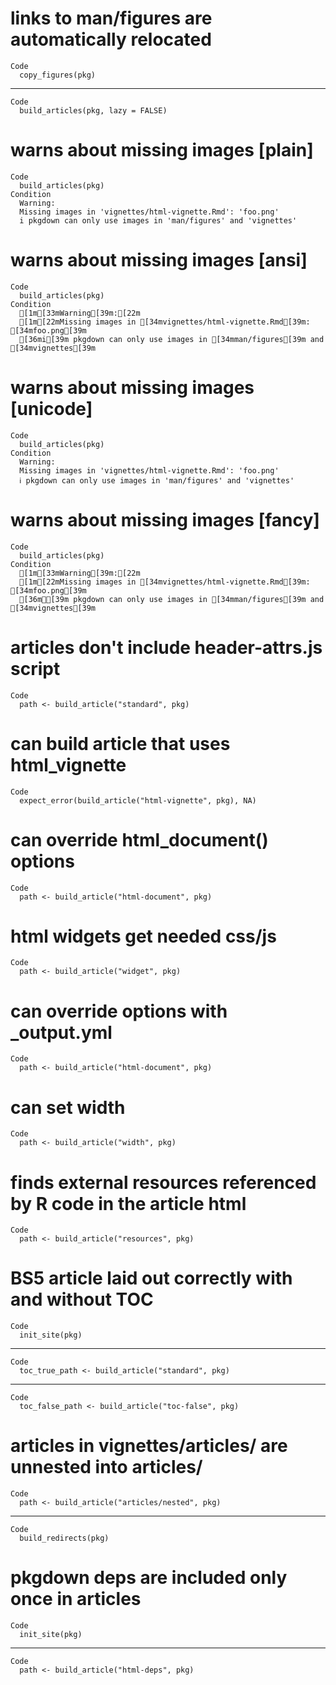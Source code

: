 # links to man/figures are automatically relocated

    Code
      copy_figures(pkg)

---

    Code
      build_articles(pkg, lazy = FALSE)

# warns about missing images [plain]

    Code
      build_articles(pkg)
    Condition
      Warning:
      Missing images in 'vignettes/html-vignette.Rmd': 'foo.png'
      i pkgdown can only use images in 'man/figures' and 'vignettes'

# warns about missing images [ansi]

    Code
      build_articles(pkg)
    Condition
      [1m[33mWarning[39m:[22m
      [1m[22mMissing images in [34mvignettes/html-vignette.Rmd[39m: [34mfoo.png[39m
      [36mi[39m pkgdown can only use images in [34mman/figures[39m and [34mvignettes[39m

# warns about missing images [unicode]

    Code
      build_articles(pkg)
    Condition
      Warning:
      Missing images in 'vignettes/html-vignette.Rmd': 'foo.png'
      ℹ pkgdown can only use images in 'man/figures' and 'vignettes'

# warns about missing images [fancy]

    Code
      build_articles(pkg)
    Condition
      [1m[33mWarning[39m:[22m
      [1m[22mMissing images in [34mvignettes/html-vignette.Rmd[39m: [34mfoo.png[39m
      [36mℹ[39m pkgdown can only use images in [34mman/figures[39m and [34mvignettes[39m

# articles don't include header-attrs.js script

    Code
      path <- build_article("standard", pkg)

# can build article that uses html_vignette

    Code
      expect_error(build_article("html-vignette", pkg), NA)

# can override html_document() options

    Code
      path <- build_article("html-document", pkg)

# html widgets get needed css/js

    Code
      path <- build_article("widget", pkg)

# can override options with _output.yml

    Code
      path <- build_article("html-document", pkg)

# can set width

    Code
      path <- build_article("width", pkg)

# finds external resources referenced by R code in the article html

    Code
      path <- build_article("resources", pkg)

# BS5 article laid out correctly with and without TOC

    Code
      init_site(pkg)

---

    Code
      toc_true_path <- build_article("standard", pkg)

---

    Code
      toc_false_path <- build_article("toc-false", pkg)

# articles in vignettes/articles/ are unnested into articles/

    Code
      path <- build_article("articles/nested", pkg)

---

    Code
      build_redirects(pkg)

# pkgdown deps are included only once in articles

    Code
      init_site(pkg)

---

    Code
      path <- build_article("html-deps", pkg)

